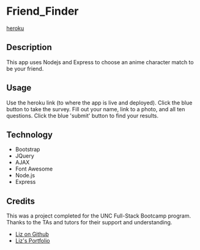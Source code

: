 # Friend_Finder

[heroku](https://uncbootcampfriendfinder.herokuapp.com/)

## Description

This app uses Nodejs and Express to choose an anime character match to be your friend.

## Usage

Use the heroku link (to where the app is live and deployed). Click the blue button to take the survey. Fill out your name, link to a photo, and all ten questions. Click the blue 'submit' button to find your results.

## Technology

- Bootstrap
- JQuery
- AJAX
- Font Awesome
- Node.js
- Express

## Credits

This was a project completed for the UNC Full-Stack Bootcamp program. Thanks to the TAs and tutors for their support and understanding.

- [Liz on Github](https://github.com/lizharris90210)
- [Liz's Portfolio](https://lizharris90210.github.io/lizharris/)

